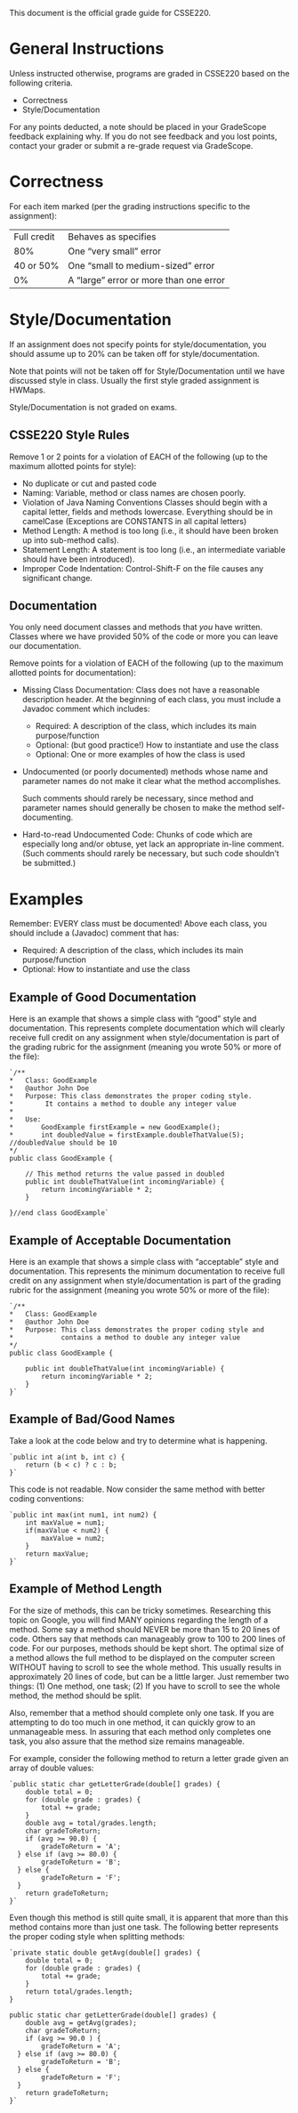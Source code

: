 
This document is the official grade guide for CSSE220.

# General Instructions

Unless instructed otherwise, programs are graded in CSSE220 based on the
following criteria.

* Correctness
* Style/Documentation

For any points deducted, a note should be placed in your GradeScope
feedback explaining why.  If you do not see feedback and you lost
points, contact your grader or submit a re-grade request via GradeScope.

# Correctness

For each item marked (per the grading instructions specific to the assignment):

|             |                                        |
|-------------|----------------------------------------|
| Full credit | Behaves as specifies                    |
| 80%         | One “very small” error                 |
| 40 or 50%   | One “small to medium-sized” error      |
| 0%          | A “large” error or more than one error |


# Style/Documentation

If an assignment does not specify points for style/documentation, you
should assume up to 20% can be taken off for style/documentation.

Note that points will not be taken off for Style/Documentation until
we have discussed style in class.  Usually the first style graded
assignment is HWMaps.

Style/Documentation is not graded on exams.

## CSSE220 Style Rules

Remove 1 or 2 points for a violation of EACH of the following (up to the maximum allotted points for style):

* No duplicate or cut and pasted code
* Naming: Variable, method or class names are chosen poorly.
* Violation of Java Naming Conventions Classes should begin with a capital letter, fields and methods lowercase. Everything should be in camelCase (Exceptions are CONSTANTS in all capital letters)
* Method Length: A method is too long (i.e., it should have been broken up into sub-method calls).
* Statement Length: A statement is too long (i.e., an intermediate variable should have been introduced).
* Improper Code Indentation: Control-Shift-F on the file causes any significant change.

## Documentation

You only need document classes and methods that *you* have written.  Classes where we have provided 50% of the code or more you can leave our documentation.

Remove points for a violation of EACH of the following (up to the maximum allotted points for documentation):

* Missing Class Documentation: Class does not have a reasonable
  description header. At the beginning of each class, you must include
  a Javadoc comment which includes:

  - Required: A description of the class, which includes its main purpose/function
  - Optional: (but good practice!) How to instantiate and use the class
  - Optional: One or more examples of how the class is used

* Undocumented (or poorly documented) methods whose name and parameter
  names do not make it clear what the method accomplishes.

  Such comments should rarely be necessary, since method and parameter
  names should generally be chosen to make the method
  self-documenting.
    
* Hard-to-read Undocumented Code: Chunks of code which are especially
  long and/or obtuse, yet lack an appropriate in-line comment. (Such
  comments should rarely be necessary, but such code shouldn’t be
  submitted.)

# Examples

Remember: EVERY class must be documented! Above each class, you should include a (Javadoc) comment that has:

* Required: A description of the class, which includes its main purpose/function
* Optional: How to instantiate and use the class

## Example of Good Documentation

Here is an example that shows a simple class with “good” style and documentation. This represents complete documentation which will clearly receive full credit on any assignment when style/documentation is part of the grading rubric for the assignment (meaning you wrote 50% or more of the file):

    `/**
    *	Class: GoodExample
    *	@author	John Doe
    *	Purpose: This class demonstrates the proper coding style.
    *		 It contains a method to double any integer value
    *
    *	Use:
    *		GoodExample firstExample = new GoodExample();
    *		int doubledValue = firstExample.doubleThatValue(5); //doubledValue should be 10
    */
    public class GoodExample {
    
    	// This method returns the value passed in doubled
    	public int doubleThatValue(int incomingVariable) {
    		return incomingVariable * 2;
    	}
    	
    }//end class GoodExample`
    
## Example of Acceptable Documentation

Here is an example that shows a simple class with “acceptable” style and documentation. This represents the minimum documentation to receive full credit on any assignment when style/documentation is part of the grading rubric for the assignment (meaning you wrote 50% or more of the file):

    `/**
    *	Class: GoodExample
    *	@author	John Doe
    *	Purpose: This class demonstrates the proper coding style and 
    *		     contains a method to double any integer value
    */
    public class GoodExample {
    
    	public int doubleThatValue(int incomingVariable) {
    		return incomingVariable * 2;
    	}
    }`


## Example of Bad/Good Names

Take a look at the code below and try to determine what is happening.

    `public int a(int b, int c) {
    	return (b < c) ? c : b;
    }`

This code is not readable. Now consider the same method with better coding conventions:

    `public int max(int num1, int num2) {
    	int maxValue = num1;
    	if(maxValue < num2) {
    		maxValue = num2;
    	}
    	return maxValue;
    }`

## Example of Method Length

For the size of methods, this can be tricky sometimes. Researching this topic on Google, you will find MANY opinions regarding the length of a method. Some say a method should NEVER be more than 15 to 20 lines of code. Others say that methods can manageably grow to 100 to 200 lines of code. For our purposes, methods should be kept short. The optimal size of a method allows the full method to be displayed on the computer screen WITHOUT having to scroll to see the whole method. This usually results in approximately 20 lines of code, but can be a little larger. Just remember two things: (1) One method, one task; (2) If you have to scroll to see the whole method, the method should be split.

Also, remember that a method should complete only one task. If you are attempting to do too much in one method, it can quickly grow to an unmanageable mess. In assuring that each method only completes one task, you also assure that the method size remains manageable.

For example, consider the following method to return a letter grade given an array of double values:

    `public static char getLetterGrade(double[] grades) {
    	double total = 0;
    	for (double grade : grades) {
    		total += grade;
    	}
    	double avg = total/grades.length;
    	char gradeToReturn;
    	if (avg >= 90.0) {
    		gradeToReturn = 'A';
      } else if (avg >= 80.0) {
    		gradeToReturn = 'B';
      } else {
    		gradeToReturn = 'F';
      } 
    	return gradeToReturn;
    }`

Even though this method is still quite small, it is apparent that more than this method contains more than just one task. The following better represents the proper coding style when splitting methods:

    `private static double getAvg(double[] grades) {
    	double total = 0;
    	for (double grade : grades) {
    		total += grade;
    	}
    	return total/grades.length;
    }
    
    public static char getLetterGrade(double[] grades) {
    	double avg = getAvg(grades);
    	char gradeToReturn;
    	if (avg >= 90.0 ) {
    		gradeToReturn = 'A';
      } else if (avg >= 80.0) {
    		gradeToReturn = 'B';
      } else {
    		gradeToReturn = 'F';
      }
    	return gradeToReturn;
    }`


